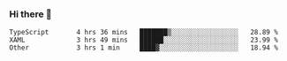### Hi there 👋

<!--START_SECTION:waka-->

```text
TypeScript       4 hrs 36 mins   ███████▒░░░░░░░░░░░░░░░░░   28.89 %
XAML             3 hrs 49 mins   ██████░░░░░░░░░░░░░░░░░░░   23.99 %
Other            3 hrs 1 min     ████▓░░░░░░░░░░░░░░░░░░░░   18.94 %
```

<!--END_SECTION:waka-->

<!--
**Jonas-VanHaeken/Jonas-VanHaeken** is a ✨ _special_ ✨ repository because its `README.md` (this file) appears on your GitHub profile.

Here are some ideas to get you started:

- 🔭 I’m currently working on ...
- 🌱 I’m currently learning ...
- 👯 I’m looking to collaborate on ...
- 🤔 I’m looking for help with ...
- 💬 Ask me about ...
- 📫 How to reach me: ...
- 😄 Pronouns: ...
- ⚡ Fun fact: ...
-->
